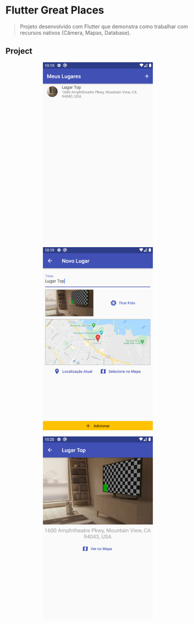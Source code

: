 # Flutter Great Places

> Projeto desenvolvido com Flutter que demonstra como trabalhar com recursos nativos (Câmera, Mapas, Database).

## Project

<p align="center">
    <img src="prints/print1.png" alt="drawing" width="300"/>
    <img src="prints/print2.png" alt="drawing" width="300"/>
</p>
<p align="center">
    <img src="prints/print3.png" alt="drawing" width="300"/>
</p>
